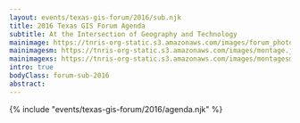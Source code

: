 ```yaml
---
layout: events/texas-gis-forum/2016/sub.njk
title: 2016 Texas GIS Forum Agenda
subtitle: At the Intersection of Geography and Technology
mainimage: https://tnris-org-static.s3.amazonaws.com/images/forum_photo_montage.jpg
mainimagesm: https://tnris-org-static.s3.amazonaws.com/images/montage.jpg
mainimagexs: https://tnris-org-static.s3.amazonaws.com/images/montagesm.jpg
intro: true
bodyClass: forum-sub-2016
abstract:
---
```

<div>
{% include "events/texas-gis-forum/2016/agenda.njk" %}
</div>
